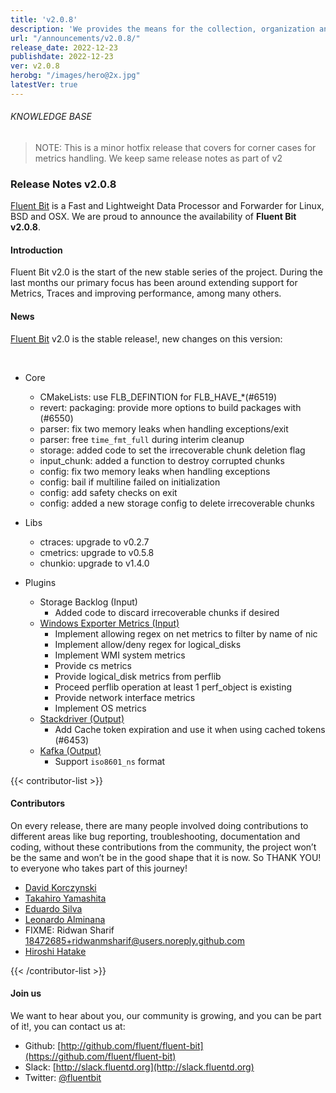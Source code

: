 ```yaml
---
title: 'v2.0.8'
description: 'We provides the means for the collection, organization and computerized retrieval of knowledge and Lightweight Data Forwarder for Linux, BSD, macOS and Windows.'
url: "/announcements/v2.0.8/"
release_date: 2022-12-23
publishdate: 2022-12-23
ver: v2.0.8
herobg: "/images/hero@2x.jpg"
latestVer: true
---
```


###### KNOWLEDGE BASE

> NOTE: This is a minor hotfix release that covers for corner cases for metrics handling. We keep same
release notes as part of v2

### Release Notes v2.0.8

[Fluent Bit](https://fluentbit.io) is a Fast and Lightweight Data Processor and Forwarder for Linux,
BSD and OSX. We are proud to announce the availability of **Fluent Bit v2.0.8**.

#### Introduction

Fluent Bit v2.0 is the start of the new stable series of the project. During the last months our primary focus has been around extending support for Metrics, Traces and improving performance, among many others.

#### News

[Fluent Bit](https://fluentbit.io) v2.0 is the stable release!, new changes on this version:

<br>

 - Core
   - CMakeLists: use FLB_DEFINTION for FLB_HAVE_*(#6519)
   - revert: packaging: provide more options to build packages with (#6550)
   - parser: fix two memory leaks when handling exceptions/exit
   - parser: free `time_fmt_full` during interim cleanup
   - storage: added code to set the irrecoverable chunk deletion flag
   - input_chunk: added a function to destroy corrupted chunks
   - config: fix two memory leaks when handling exceptions
   - config: bail if multiline failed on initialization
   - config: add safety checks on exit
   - config: added a new storage config to delete irrecoverable chunks

- Libs
   - ctraces: upgrade to v0.2.7
   - cmetrics: upgrade to v0.5.8
   - chunkio: upgrade to v1.4.0

 - Plugins
   - Storage Backlog (Input)
      - Added code to discard irrecoverable chunks if desired
   - [Windows Exporter Metrics (Input)](https://docs.fluentbit.io/manual/2.0/pipeline/inputs/windows-exporter-metrics/)
      - Implement allowing regex on net metrics to filter by name of nic
      - Implement allow/deny regex for logical_disks
      - Implement WMI system metrics
      - Provide cs metrics
      - Provide logical_disk metrics from perflib
      - Proceed perflib operation at least 1 perf_object is existing
      - Provide network interface metrics
      - Implement OS metrics
   - [Stackdriver (Output)](https://docs.fluentbit.io/manual/2.0/pipeline/outputs/stackdriver/)
      - Add Cache token expiration and use it when using cached tokens (#6453)
   - [Kafka (Output)](https://docs.fluentbit.io/manual/2.0/pipeline/outputs/kafka/)
      - Support `iso8601_ns` format

{{< contributor-list >}}
#### Contributors

On every release, there are many people involved doing contributions to different areas like bug reporting, troubleshooting, documentation and coding, without these contributions from the community, the project won’t be the same and won’t be in the good shape that it is now. So THANK YOU! to everyone who takes part of this journey!

- [David Korczynski](https://github.com/DavidKorczynski)
- [Takahiro Yamashita](https://github.com/nokute78)
- [Eduardo Silva](https://github.com/edsiper)
- [Leonardo Alminana](https://github.com/leonardo-albertovich)
- FIXME: Ridwan Sharif <18472685+ridwanmsharif@users.noreply.github.com>
- [Hiroshi Hatake](https://github.com/cosmo0920)

{{< /contributor-list >}}

#### Join us

We want to hear about you, our community is growing, and you can be part of it!, you can contact us at:

* Github: [http://github.com/fluent/fluent-bit](https://github.com/fluent/fluent-bit)
* Slack: [http://slack.fluentd.org](http://slack.fluentd.org)
* Twitter: [@fluentbit](https://twitter.com/fluentbit)